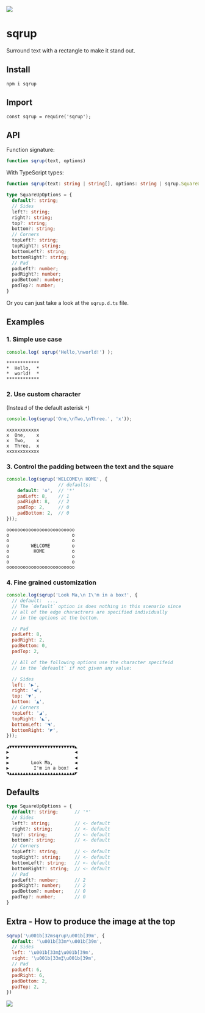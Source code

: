 ![](https://i.imgur.com/MvMTdgF.png)

# sqrup

Surround text with a rectangle to make it stand out.

## Install

`npm i sqrup`

## Import

`const sqrup = require('sqrup');`

## API

Function signature:
```js
function sqrup(text, options)
````

With TypeScript types:
```typescript
function sqrup(text: string | string[], options: string | sqrup.SquareUpOptions): string
```

```typescript
type SquareUpOptions = {
  default?: string;
  // Sides
  left?: string;
  right?: string;
  top?: string;
  bottom?: string;
  // Corners
  topLeft?: string;
  topRight?: string;
  bottomLeft?: string;
  bottomRight?: string;
  // Pad
  padLeft?: number;
  padRight?: number;
  padBottom?: number;
  padTop?: number;
}
```

Or you can just take a look at the `sqrup.d.ts` file.

## Examples

### 1. Simple use case
```js
console.log( sqrup('Hello,\nworld!') );
```

```
************
*  Hello,  *
*  world!  *
************
```

### 2. Use custom character
(Instead of the default asterisk `*`)

```js
console.log(sqrup('One,\nTwo,\nThree.', 'x'));
```
```
xxxxxxxxxxxx
x  One,    x
x  Two,    x
x  Three.  x
xxxxxxxxxxxx
```

### 3. Control the padding between the text and the square
```js
console.log(sqrup('WELCOME\n HOME', {
                   // defaults:
    default: 'o',  // '*'
    padLeft: 8,    // 1
    padRight: 8,   // 2
    padTop: 2,     // 0
    padBottom: 2,  // 0
}));
```
```
ooooooooooooooooooooooooo
o                       o
o                       o
o        WELCOME        o
o         HOME          o
o                       o
o                       o
ooooooooooooooooooooooooo
```

### 4. Fine grained customization

```js
console.log(sqrup('Look Ma,\n I\'m in a box!', {
  // default:  ...,
  // The `default` option is does nothing in this scenario since
  // all of the edge charactrers are specified individually
  // in the options at the bottom.

  // Pad
  padLeft: 8,
  padRight: 2,
  padBottom: 0,
  padTop: 2,

  // All of the following options use the character specifeid
  // in the `defeault` if not given any value:

  // Sides
  left: '▶',
  right: '◀',
  top: '▼',
  bottom: '▲',
  // Corners
  topLeft: '◢',
  topRight: '◣',
  bottomLeft: '◥',
  bottomRight: '◤',
}));
```

```
◢▼▼▼▼▼▼▼▼▼▼▼▼▼▼▼▼▼▼▼▼▼▼▼▼◣
▶                        ◀
▶                        ◀
▶        Look Ma,        ◀
▶         I'm in a box!  ◀
◥▲▲▲▲▲▲▲▲▲▲▲▲▲▲▲▲▲▲▲▲▲▲▲▲◤
```

## Defaults

```typescript
type SquareUpOptions = {
  default?: string;      // '*'
  // Sides
  left?: string;         // <- default
  right?: string;        // <- default
  top?: string;          // <- default
  bottom?: string;       // <- default
  // Corners
  topLeft?: string;      // <- default
  topRight?: string;     // <- default
  bottomLeft?: string;   // <- default
  bottomRight?: string;  // <- default
  // Pad
  padLeft?: number;      // 2
  padRight?: number;     // 2
  padBottom?: number;    // 0
  padTop?: number;       // 0
}
```

## Extra - How to produce the image at the top

```js
sqrup('\u001b[32msqrup\u001b[39m', {
  default: '\u001b[33m*\u001b[39m',
  // Sides
  left: '\u001b[33m⁑\u001b[39m',
  right: '\u001b[33m⁑\u001b[39m',
  // Pad
  padLeft: 6,
  padRight: 6,
  padBottom: 2,
  padTop: 2,
})
```

![](https://i.imgur.com/MvMTdgF.png)
